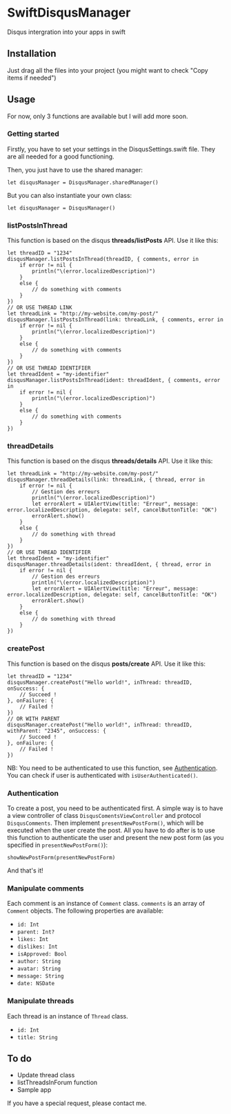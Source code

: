# SwiftDisqusManager
Disqus intergration into your apps in swift
## Installation
Just drag all the files into your project (you might want to check "Copy items if needed")
## Usage
For now, only 3 functions are available but I will add more soon.
### Getting started
Firstly, you have to set your settings in the DisqusSettings.swift file. They are all needed for a good functioning.

Then, you just have to use the shared manager:
```
let disqusManager = DisqusManager.sharedManager()
```

But you can also instantiate your own class:
```
let disqusManager = DisqusManager()
```
### listPostsInThread
This function is based on the disqus **threads/listPosts** API. Use it like this:
```
let threadID = "1234"
disqusManager.listPostsInThread(threadID, { comments, error in
    if error != nil {
        println("\(error.localizedDescription)")
    }
    else {
        // do something with comments
    }
})
// OR USE THREAD LINK
let threadLink = "http://my-website.com/my-post/"
disqusManager.listPostsInThread(link: threadLink, { comments, error in
    if error != nil {
        println("\(error.localizedDescription)")
    }
    else {
        // do something with comments
    }
})
// OR USE THREAD IDENTIFIER
let threadIdent = "my-identifier"
disqusManager.listPostsInThread(ident: threadIdent, { comments, error in
    if error != nil {
        println("\(error.localizedDescription)")
    }
    else {
        // do something with comments
    }
})
```
### threadDetails
This function is based on the disqus **threads/details** API. Use it like this:
```
let threadLink = "http://my-website.com/my-post/"
disqusManager.threadDetails(link: threadLink, { thread, error in
    if error != nil {
        // Gestion des erreurs
        println("\(error.localizedDescription)")
        let errorAlert = UIAlertView(title: "Erreur", message: error.localizedDescription, delegate: self, cancelButtonTitle: "OK")
        errorAlert.show()
    }
    else {
        // do something with thread
    }
})
// OR USE THREAD IDENTIFIER
let threadIdent = "my-identifier"
disqusManager.threadDetails(ident: threadIdent, { thread, error in
    if error != nil {
        // Gestion des erreurs
        println("\(error.localizedDescription)")
        let errorAlert = UIAlertView(title: "Erreur", message: error.localizedDescription, delegate: self, cancelButtonTitle: "OK")
        errorAlert.show()
    }
    else {
        // do something with thread
    }
})
```
### createPost
This function is based on the disqus **posts/create** API. Use it like this:
```
let threadID = "1234"
disqusManager.createPost("Hello world!", inThread: threadID, onSuccess: {
    // Succeed !
}, onFailure: {
    // Failed !
})
// OR WITH PARENT
disqusManager.createPost("Hello world!", inThread: threadID, withParent: "2345", onSuccess: {
    // Succeed !
}, onFailure: {
    // Failed !
})
```
NB: You need to be authenticated to use this function, see [Authentication](https://github.com/TheFlow95/SwiftDisqusManager#authentication). You can check if user is authenticated with `isUserAuthenticated()`.
### Authentication
To create a post, you need to be authenticated first.
A simple way is to have a view controller of class `DisqusComentsViewController` and protocol `DisqusComments`. Then implement `presentNewPostForm()`, which will be executed when the user create the post. All you have to do after is to use this function to authenticate the user and present the new post form (as you specified in `presentNewPostForm()`):
```
showNewPostForm(presentNewPostForm)
```
And that's it!
### Manipulate comments
Each comment is an instance of `Comment` class. `comments` is an array of `Comment` objects.
The following properties are available:
* `id: Int`
* `parent: Int?`
* `likes: Int`
* `dislikes: Int`
* `isApproved: Bool`
* `author: String`
* `avatar: String`
* `message: String`
* `date: NSDate`

### Manipulate threads
Each thread is an instance of `Thread` class.
* `id: Int`
* `title: String`

## To do
* Update thread class
* listThreadsInForum function
* Sample app

If you have a special request, please contact me.

